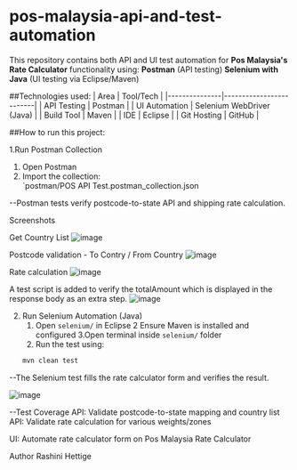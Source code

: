 # pos-malaysia-api-and-test-automation

This repository contains both API and UI test automation for **Pos Malaysia's Rate Calculator** functionality using:
**Postman** (API testing)
**Selenium with Java** (UI testing via Eclipse/Maven)

##Technologies used:
| Area          | Tool/Tech               |
|---------------|-------------------------|
| API Testing   | Postman                 |
| UI Automation | Selenium WebDriver (Java) |
| Build Tool    | Maven                   |
| IDE           | Eclipse                 |
| Git Hosting   | GitHub                  |

##How to run this project:

1.Run Postman Collection
1. Open Postman
2. Import the collection:  
   `postman/POS API Test.postman_collection.json

--Postman tests verify postcode-to-state API and shipping rate calculation.

Screenshots

Get Country List
![image](https://github.com/user-attachments/assets/01d683d7-a0c2-4855-a6e7-2f955fc9b8b0)

Postcode validation - To Contry / From Country
![image](https://github.com/user-attachments/assets/0508c369-a94e-466e-ad2b-2f5bd2501667)

Rate calculation
![image](https://github.com/user-attachments/assets/c609f2ef-3885-40fc-b6d0-ad57a26053e1)

A test script is added to verify the totalAmount which is displayed in the response body as an extra step.
![image](https://github.com/user-attachments/assets/60a0e2c8-fd4e-47d9-a5ec-35c224e528a1)


2. Run Selenium Automation (Java)
   1. Open `selenium/` in Eclipse 
   2 Ensure Maven is installed and configured
   3.Open terminal inside `selenium/` folder
   4. Run the test using:
     ```bash
     mvn clean test

--The Selenium test fills the rate calculator form and verifies the result.

![image](https://github.com/user-attachments/assets/43b1002d-c699-4f74-8b39-931932f2bb1f)


--Test Coverage
  API: Validate postcode-to-state mapping and country list
  API: Validate rate calculation for various weights/zones

  UI: Automate rate calculator form on Pos Malaysia Rate Calculator



  Author
  Rashini Hettige
